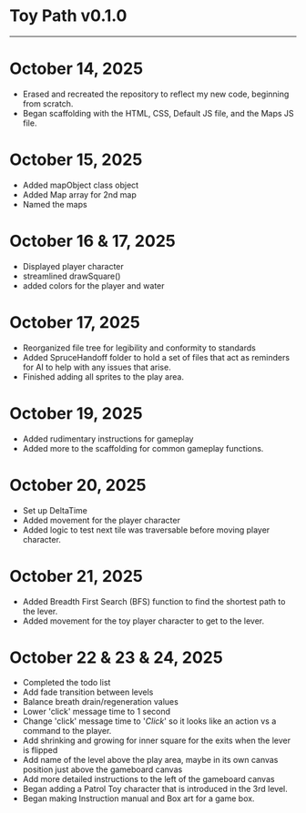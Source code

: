 # Toy Path v0.1.0
<hr>

# October 14, 2025
- Erased and recreated the repository to reflect my new code, beginning from scratch.
- Began scaffolding with the HTML, CSS, Default JS file, and the Maps JS file.

# October 15, 2025
- Added mapObject class object
- Added Map array for 2nd map
- Named the maps

# October 16 & 17, 2025
- Displayed player character
- streamlined drawSquare()
- added colors for the player and water

# October 17, 2025
- Reorganized file tree for legibility and conformity to standards
- Added SpruceHandoff folder to hold a set of files that act as reminders for AI to help with any issues that arise.
- Finished adding all sprites to the play area.

# October 19, 2025
- Added rudimentary instructions for gameplay
- Added more to the scaffolding for common gameplay functions.

# October 20, 2025
- Set up DeltaTime
- Added movement for the player character
- Added logic to test next tile was traversable before moving player character.

# October 21, 2025
- Added Breadth First Search (BFS) function to find the shortest path to the lever.
- Added movement for the toy player character to get to the lever.

# October 22 & 23 & 24, 2025
- Completed the todo list
- Add fade transition between levels
- Balance breath drain/regeneration values
- Lower 'click' message time to 1 second
- Change 'click' message time to '*Click*' so it looks like an action vs a command to the player.
- Add shrinking and growing for inner square for the exits when the lever is flipped
- Add name of the level above the play area, maybe in its own canvas position just above the gameboard canvas
- Add more detailed instructions to the left of the gameboard canvas
- Began adding a Patrol Toy character that is introduced in the 3rd level.
- Began making Instruction manual and Box art for a game box.
